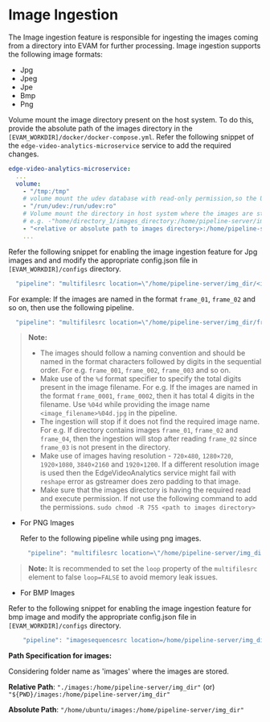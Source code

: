 # Image Ingestion

The Image ingestion feature is responsible for ingesting the images coming from a directory into EVAM for further processing.
Image ingestion supports the following image formats:

- Jpg
- Jpeg
- Jpe
- Bmp
- Png

Volume mount the image directory present on the host system. To do this, provide the absolute path of the images directory in the `[EVAM_WORKDIR]/docker/docker-compose.yml`.
Refer the following snippet of the `edge-video-analytics-microservice` service to add the required changes. 

```yaml
edge-video-analytics-microservice:
  ...
  volume:
    - "/tmp:/tmp"
    # volume mount the udev database with read-only permission,so the USB3 Vision interfaces can be enumerated correctly in the container
    - "/run/udev:/run/udev:ro"
    # Volume mount the directory in host system where the images are stored onto the container directory system.
    # e.g. -"home/directory_1/images_directory:/home/pipeline-server/img_dir"
    - "<relative or absolute path to images directory>:/home/pipeline-server/img_dir"
    ...
```

Refer the following snippet for enabling the image ingestion feature for Jpg images and and modify the appropriate config.json file in `[EVAM_WORKDIR]/configs` directory.

  ```javascript
    "pipeline": "multifilesrc location=\"/home/pipeline-server/img_dir/<image_filename>%02d.jpg\" index=1 name=source ! jpegdec ! decodebin ! videoconvert ! gvadetect name=detection ! queue ! gvawatermark ! appsink name=destination",
  ```

  For example: If the images are named in the format `frame_01`, `frame_02` and so on, then use the following pipeline.

  ```javascript
	"pipeline": "multifilesrc location=\"/home/pipeline-server/img_dir/frame_%02d.jpg\" index=1 name=source ! jpegdec ! decodebin ! videoconvert ! gvadetect name=detection ! queue ! gvawatermark ! appsink name=destination"
  ```

>**Note:**
>
> - The images should follow a naming convention and should be named in the format characters followed by digits in the sequential order. For e.g. `frame_001`, `frame_002`, `frame_003` and so on.
> - Make use of the `%d` format specifier to specify the total digits present in the image filename.
>  For e.g. If the images are named in the format `frame_0001`, `frame_0002`, then it has total 4 digits in the filename. Use `%04d` while providing the image name `<image_filename>%04d.jpg` in the pipeline.
> - The ingestion will stop if it does not find the required image name.
> For e.g. If directory contains images `frame_01`, `frame_02` and `frame_04`, then the ingestion will stop after reading `frame_02` since `frame_03` is not present in the directory.
> - Make use of images having resolution - `720×480`, `1280×720`, `1920×1080`, `3840×2160` and `1920×1200`. If a different resolution image is used then the EdgeVideoAnalytics service might fail with `reshape` error  as gstreamer does zero padding to that image.
> - Make sure that the images directory is having the required read and execute permission. If not use the following command to add the permissions.
> `sudo chmod -R 755 <path to images directory>`

- For PNG Images

  Refer to the following pipeline while using png images.

  ```javascript
	"pipeline": "multifilesrc location=\"/home/pipeline-server/img_dir/<image_filename>%03d.png\" index=1 name=source ! pngdec ! decodebin ! videoconvert ! gvadetect name=detection ! queue ! gvawatermark ! appsink name=destination"
  ```

> **Note:** It is recommended to set the `loop` property of the `multifilesrc` element to false `loop=FALSE` to avoid memory leak issues.

- For BMP Images

Refer to the following snippet for enabling the image ingestion feature for bmp image and modify the appropriate config.json file in `[EVAM_WORKDIR]/configs` directory.

```javascript
    "pipeline": "imagesequencesrc location=/home/pipeline-server/img_dir/<image_filename>%03d.bmp start-index=1 framerate=1/1 ! decodebin ! videoconvert ! gvadetect name=detection ! queue ! gvawatermark ! appsink name=destination"
```

**Path Specification for images:**

Considering folder name as 'images' where the images are stored.

**Relative Path**: `"./images:/home/pipeline-server/img_dir"`  (or) `"${PWD}/images:/home/pipeline-server/img_dir"`

**Absolute Path**: `"/home/ubuntu/images:/home/pipeline-server/img_dir"`